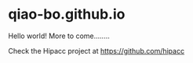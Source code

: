 qiao-bo.github.io
=================

Hello world!
More to come........

Check the Hipacc project at
https://github.com/hipacc
